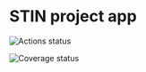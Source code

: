 # STIN project app

![Actions status](https://github.com/Tumash-Ilia/stin/actions/workflows/github-actions.yml/badge.svg)

![Coverage status](https://gist.githubusercontent.com/Tumash-Ilia/37b5e138ee837bf589d20ed74ab6cee5/raw/coverage.svg)


